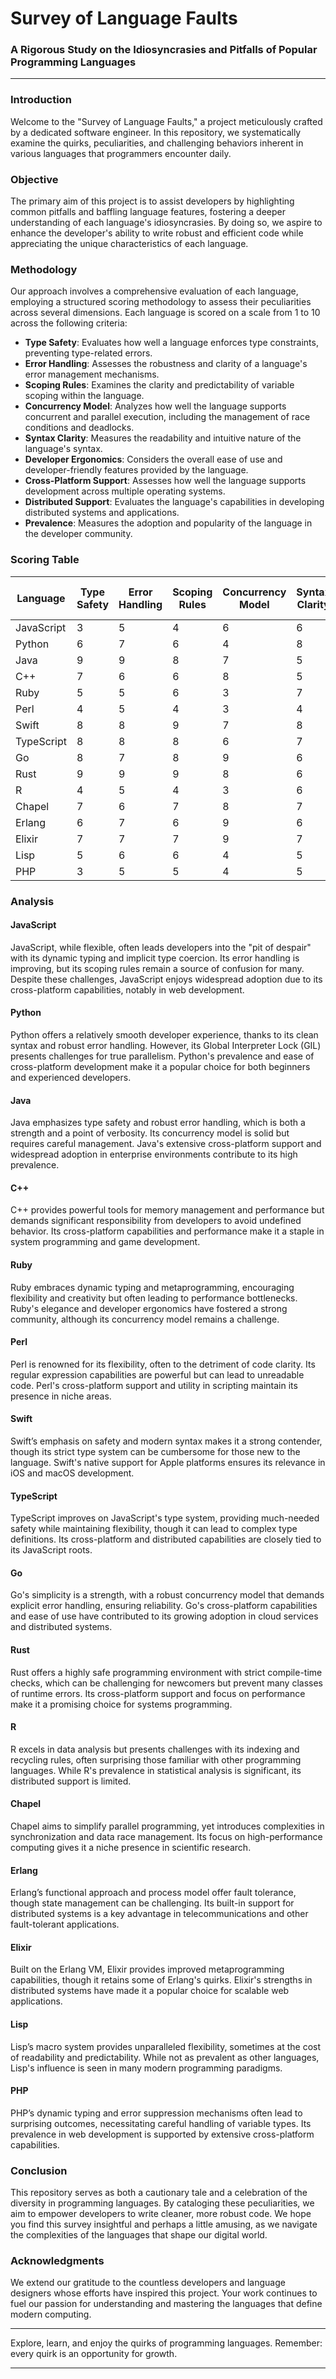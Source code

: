 # Survey of Language Faults

### A Rigorous Study on the Idiosyncrasies and Pitfalls of Popular Programming Languages

---

### Introduction

Welcome to the "Survey of Language Faults," a project meticulously crafted by a dedicated software engineer. In this repository, we systematically examine the quirks, peculiarities, and challenging behaviors inherent in various languages that programmers encounter daily.

### Objective

The primary aim of this project is to assist developers by highlighting common pitfalls and baffling language features, fostering a deeper understanding of each language's idiosyncrasies. By doing so, we aspire to enhance the developer's ability to write robust and efficient code while appreciating the unique characteristics of each language.

### Methodology

Our approach involves a comprehensive evaluation of each language, employing a structured scoring methodology to assess their peculiarities across several dimensions. Each language is scored on a scale from 1 to 10 across the following criteria:

- **Type Safety**: Evaluates how well a language enforces type constraints, preventing type-related errors.
- **Error Handling**: Assesses the robustness and clarity of a language's error management mechanisms.
- **Scoping Rules**: Examines the clarity and predictability of variable scoping within the language.
- **Concurrency Model**: Analyzes how well the language supports concurrent and parallel execution, including the management of race conditions and deadlocks.
- **Syntax Clarity**: Measures the readability and intuitive nature of the language's syntax.
- **Developer Ergonomics**: Considers the overall ease of use and developer-friendly features provided by the language.
- **Cross-Platform Support**: Assesses how well the language supports development across multiple operating systems.
- **Distributed Support**: Evaluates the language's capabilities in developing distributed systems and applications.
- **Prevalence**: Measures the adoption and popularity of the language in the developer community.

### Scoring Table

| Language   | Type Safety | Error Handling | Scoping Rules | Concurrency Model | Syntax Clarity | Developer Ergonomics | Cross-Platform Support | Distributed Support | Prevalence | Total Score |
|------------|-------------|----------------|---------------|-------------------|----------------|----------------------|-----------------------|--------------------|------------|-------------|
| JavaScript | 3           | 5              | 4             | 6                 | 6              | 7                    | 9                     | 5                  | 10         | 55          |
| Python     | 6           | 7              | 6             | 4                 | 8              | 8                    | 9                     | 6                  | 10         | 64          |
| Java       | 9           | 9              | 8             | 7                 | 5              | 6                    | 10                    | 8                  | 10         | 72          |
| C++        | 7           | 6              | 6             | 8                 | 5              | 5                    | 9                     | 7                  | 9          | 62          |
| Ruby       | 5           | 5              | 6             | 3                 | 7              | 7                    | 8                     | 5                  | 8          | 54          |
| Perl       | 4           | 5              | 4             | 3                 | 4              | 5                    | 8                     | 4                  | 7          | 44          |
| Swift      | 8           | 8              | 9             | 7                 | 8              | 9                    | 7                     | 6                  | 8          | 70          |
| TypeScript | 8           | 8              | 8             | 6                 | 7              | 8                    | 9                     | 6                  | 9          | 69          |
| Go         | 8           | 7              | 8             | 9                 | 6              | 7                    | 9                     | 9                  | 8          | 71          |
| Rust       | 9           | 9              | 9             | 8                 | 6              | 7                    | 9                     | 8                  | 7          | 72          |
| R          | 4           | 5              | 4             | 3                 | 6              | 6                    | 7                     | 4                  | 7          | 46          |
| Chapel     | 7           | 6              | 7             | 8                 | 7              | 7                    | 6                     | 8                  | 5          | 61          |
| Erlang     | 6           | 7              | 6             | 9                 | 6              | 6                    | 7                     | 9                  | 6          | 62          |
| Elixir     | 7           | 7              | 7             | 9                 | 7              | 8                    | 8                     | 9                  | 7          | 69          |
| Lisp       | 5           | 6              | 6             | 4                 | 5              | 5                    | 7                     | 5                  | 6          | 49          |
| PHP        | 3           | 5              | 5             | 4                 | 5              | 6                    | 9                     | 5                  | 8          | 50          |

### Analysis

#### JavaScript
JavaScript, while flexible, often leads developers into the "pit of despair" with its dynamic typing and implicit type coercion. Its error handling is improving, but its scoping rules remain a source of confusion for many. Despite these challenges, JavaScript enjoys widespread adoption due to its cross-platform capabilities, notably in web development.

#### Python
Python offers a relatively smooth developer experience, thanks to its clean syntax and robust error handling. However, its Global Interpreter Lock (GIL) presents challenges for true parallelism. Python's prevalence and ease of cross-platform development make it a popular choice for both beginners and experienced developers.

#### Java
Java emphasizes type safety and robust error handling, which is both a strength and a point of verbosity. Its concurrency model is solid but requires careful management. Java's extensive cross-platform support and widespread adoption in enterprise environments contribute to its high prevalence.

#### C++
C++ provides powerful tools for memory management and performance but demands significant responsibility from developers to avoid undefined behavior. Its cross-platform capabilities and performance make it a staple in system programming and game development.

#### Ruby
Ruby embraces dynamic typing and metaprogramming, encouraging flexibility and creativity but often leading to performance bottlenecks. Ruby's elegance and developer ergonomics have fostered a strong community, although its concurrency model remains a challenge.

#### Perl
Perl is renowned for its flexibility, often to the detriment of code clarity. Its regular expression capabilities are powerful but can lead to unreadable code. Perl's cross-platform support and utility in scripting maintain its presence in niche areas.

#### Swift
Swift’s emphasis on safety and modern syntax makes it a strong contender, though its strict type system can be cumbersome for those new to the language. Swift's native support for Apple platforms ensures its relevance in iOS and macOS development.

#### TypeScript
TypeScript improves on JavaScript's type system, providing much-needed safety while maintaining flexibility, though it can lead to complex type definitions. Its cross-platform and distributed capabilities are closely tied to its JavaScript roots.

#### Go
Go's simplicity is a strength, with a robust concurrency model that demands explicit error handling, ensuring reliability. Go's cross-platform capabilities and ease of use have contributed to its growing adoption in cloud services and distributed systems.

#### Rust
Rust offers a highly safe programming environment with strict compile-time checks, which can be challenging for newcomers but prevent many classes of runtime errors. Its cross-platform support and focus on performance make it a promising choice for systems programming.

#### R
R excels in data analysis but presents challenges with its indexing and recycling rules, often surprising those familiar with other programming languages. While R's prevalence in statistical analysis is significant, its distributed support is limited.

#### Chapel
Chapel aims to simplify parallel programming, yet introduces complexities in synchronization and data race management. Its focus on high-performance computing gives it a niche presence in scientific research.

#### Erlang
Erlang’s functional approach and process model offer fault tolerance, though state management can be challenging. Its built-in support for distributed systems is a key advantage in telecommunications and other fault-tolerant applications.

#### Elixir
Built on the Erlang VM, Elixir provides improved metaprogramming capabilities, though it retains some of Erlang's quirks. Elixir's strengths in distributed systems have made it a popular choice for scalable web applications.

#### Lisp
Lisp’s macro system provides unparalleled flexibility, sometimes at the cost of readability and predictability. While not as prevalent as other languages, Lisp's influence is seen in many modern programming paradigms.

#### PHP
PHP’s dynamic typing and error suppression mechanisms often lead to surprising outcomes, necessitating careful handling of variable types. Its prevalence in web development is supported by extensive cross-platform capabilities.

### Conclusion

This repository serves as both a cautionary tale and a celebration of the diversity in programming languages. By cataloging these peculiarities, we aim to empower developers to write cleaner, more robust code. We hope you find this survey insightful and perhaps a little amusing, as we navigate the complexities of the languages that shape our digital world.

### Acknowledgments

We extend our gratitude to the countless developers and language designers whose efforts have inspired this project. Your work continues to fuel our passion for understanding and mastering the languages that define modern computing.

---

Explore, learn, and enjoy the quirks of programming languages. Remember: every quirk is an opportunity for growth.

---
